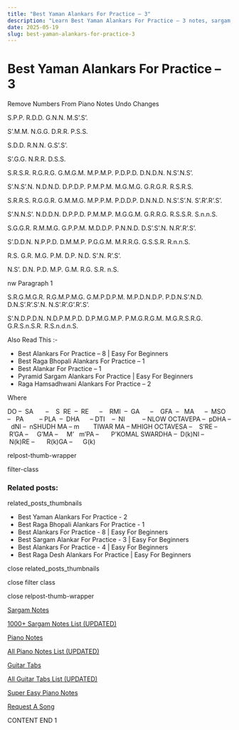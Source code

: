 ```yaml
---
title: "Best Yaman Alankars For Practice – 3"
description: "Learn Best Yaman Alankars For Practice – 3 notes, sargam, harmonium notations and flute notes. Easy step-by-step tutorial for beginners."
date: 2025-05-19
slug: best-yaman-alankars-for-practice-3
---
```


# Best Yaman Alankars For Practice – 3

Remove Numbers From Piano Notes
Undo Changes

S.P.P. R.D.D. G.N.N. M.S’.S’.

S’.M.M. N.G.G. D.R.R. P.S.S.



S.D.D. R.N.N. G.S’.S’.

S’.G.G. N.R.R. D.S.S.



S.R.S.R. R.G.R.G. G.M.G.M. M.P.M.P. P.D.P.D. D.N.D.N. N.S’.N.S’.

S’.N.S’.N. N.D.N.D. D.P.D.P. P.M.P.M. M.G.M.G. G.R.G.R. R.S.R.S.



S.R.R.S. R.G.G.R. G.M.M.G. M.P.P.M. P.D.D.P. D.N.N.D. N.S’.S’.N. S’.R’.R’.S’.

S’.N.N.S’. N.D.D.N. D.P.P.D. P.M.M.P. M.G.G.M. G.R.R.G. R.S.S.R. S.n.n.S.



S.G.G.R. R.M.M.G. G.P.P.M. M.D.D.P. P.N.N.D. D.S’.S’.N. N.R’.R’.S’.

S’.D.D.N. N.P.P.D. D.M.M.P. P.G.G.M. M.R.R.G. G.S.S.R. R.n.n.S.



R.S. G.R. M.G. P.M. D.P. N.D. S’.N. R’.S’.

N.S’. D.N. P.D. M.P. G.M. R.G. S.R. n.S.



nw Paragraph 1

S.R.G.M.G.R. R.G.M.P.M.G. G.M.P.D.P.M. M.P.D.N.D.P. P.D.N.S’.N.D. D.N.S’.R’.S’.N. N.S’.R’.G’.R’.S’.

S’.N.D.P.D.N. N.D.P.M.P.D. D.P.M.G.M.P. P.M.G.R.G.M. M.G.R.S.R.G. G.R.S.n.S.R. R.S.n.d.n.S.



Also Read This :-

* Best Alankars For Practice – 8 | Easy For Beginners
* Best Raga Bhopali Alankars For Practice – 1
* Best Alankar For Practice – 1
* Pyramid Sargam Alankars For Practice | Easy For Beginners
* Raga Hamsadhwani Alankars For Practice – 2

Where

DO –  SA       –    S  RE  –  RE      –    RMI  –  GA      –    GFA  –   MA      –  MSO  –   PA         – PLA  –  DHA      – DTI    –  NI          – NLOW OCTAVEPA –  pDHA –  dNI –  nSHUDH MA – m        TIWAR MA – MHIGH OCTAVESA –    S’RE –     R’GA –     G’MA –     M’   m’PA –       P’KOMAL SWARDHA –  D(k)NI –       N(k)RE –       R(k)GA –      G(k)

relpost-thumb-wrapper

filter-class

### Related posts:

related_posts_thumbnails

* Best Yaman Alankars For Practice - 2
* Best Raga Bhopali Alankars For Practice - 1
* Best Alankars For Practice - 8 | Easy For Beginners
* Best Sargam Alankar For Practice - 3 | Easy For Beginners
* Best Alankars For Practice - 4 | Easy For Beginners
* Best Raga Desh Alankars For Practice | Easy For Beginners

close related_posts_thumbnails

close filter class

close relpost-thumb-wrapper

[Sargam Notes](/sargam-notes.html)

[1000+ Sargam Notes List (UPDATED)](/all-songs-list-sargam-notes.html)

[Piano Notes](/piano-notes.html)

[All Piano Notes List (UPDATED)](/all-songs-list-piano-notes.html)

[Guitar Tabs](/guitar-tabs.html)

[All Guitar Tabs List (UPDATED)](/all-songs-list-guitar-tabs.html)

[Super Easy Piano Notes](https://studywall.in/)

[Request A Song](/request-a-song.html)

CONTENT END 1

